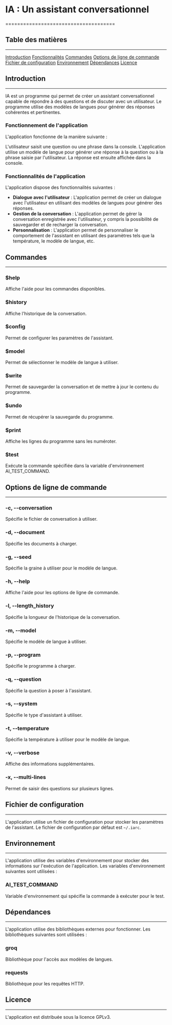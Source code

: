 # IA : Un assistant conversationnel
=====================================

## Table des matières
--------------------

[Introduction](#introduction)
[Fonctionnalités](#fonctionnalités)
[Commandes](#commandes)
[Options de ligne de commande](#options-de-ligne-de-commande)
[Fichier de configuration](#fichier-de-configuration)
[Environnement](#environnement)
[Dépendances](#dépendances)
[Licence](#licence)

## Introduction
---------------

IA est un programme qui permet de créer un assistant conversationnel capable de répondre à des questions et de discuter avec un utilisateur. Le programme utilise des modèles de langues pour générer des réponses cohérentes et pertinentes.

### Fonctionnement de l'application

L'application fonctionne de la manière suivante :

L'utilisateur saisit une question ou une phrase dans la console.
L'application utilise un modèle de langue pour générer une réponse à la question ou à la phrase saisie par l'utilisateur.
La réponse est ensuite affichée dans la console.

### Fonctionnalités de l'application

L'application dispose des fonctionnalités suivantes :

*   **Dialogue avec l'utilisateur** : L'application permet de créer un dialogue avec l'utilisateur en utilisant des modèles de langues pour générer des réponses.
*   **Gestion de la conversation** : L'application permet de gérer la conversation enregistrée avec l'utilisateur, y compris la possibilité de sauvegarder et de recharger la conversation.
*   **Personnalisation** : L'application permet de personnaliser le comportement de l'assistant en utilisant des paramètres tels que la température, le modèle de langue, etc.

## Commandes
-------------

### $help

Affiche l'aide pour les commandes disponibles.

### $history

Affiche l'historique de la conversation.

### $config

Permet de configurer les paramètres de l'assistant.

### $model

Permet de sélectionner le modèle de langue à utiliser.

### $write

Permet de sauvegarder la conversation et de mettre à jour le contenu du programme.

### $undo

Permet de récupérer la sauvegarde du programme.

### $print

Affiche les lignes du programme sans les numéroter.

### $test

Exécute la commande spécifiée dans la variable d'environnement AI_TEST_COMMAND.

## Options de ligne de commande
---------------------------------

### -c, --conversation

Spécifie le fichier de conversation à utiliser.

### -d, --document

Spécifie les documents à charger.

### -g, --seed

Spécifie la graine à utiliser pour le modèle de langue.

### -h, --help

Affiche l'aide pour les options de ligne de commande.

### -l, --length_history

Spécifie la longueur de l'historique de la conversation.

### -m, --model

Spécifie le modèle de langue à utiliser.

### -p, --program

Spécifie le programme à charger.

### -q, --question

Spécifie la question à poser à l'assistant.

### -s, --system

Spécifie le type d'assistant à utiliser.

### -t, --temperature

Spécifie la température à utiliser pour le modèle de langue.

### -v, --verbose

Affiche des informations supplémentaires.

### -x, --multi-lines

Permet de saisir des questions sur plusieurs lignes.

## Fichier de configuration
-----------------------------

L'application utilise un fichier de configuration pour stocker les paramètres de l'assistant. Le fichier de configuration par défaut est `~/.iarc`.

## Environnement
-----------------

L'application utilise des variables d'environnement pour stocker des informations sur l'exécution de l'application. Les variables d'environnement suivantes sont utilisées :

### AI_TEST_COMMAND

Variable d'environnement qui spécifie la commande à exécuter pour le test.

## Dépendances
----------------

L'application utilise des bibliothèques externes pour fonctionner. Les bibliothèques suivantes sont utilisées :

### groq

Bibliothèque pour l'accès aux modèles de langues.

### requests

Bibliothèque pour les requêtes HTTP.

## Licence
------------

L'application est distribuée sous la licence GPLv3.
